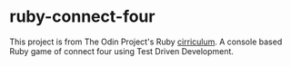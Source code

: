 # ruby-connect-four

This project is from The Odin Project's Ruby [cirriculum](https://www.theodinproject.com/lessons/ruby-connect-four).
A console based Ruby game of connect four using Test Driven Development.